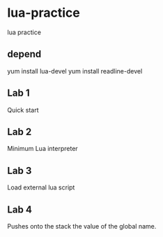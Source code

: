 # lua-practice
lua practice

## depend
yum install lua-devel
yum install readline-devel

## Lab 1
Quick start

## Lab 2
Minimum Lua interpreter

## Lab 3
Load external lua script

## Lab 4
Pushes onto the stack the value of the global name.
